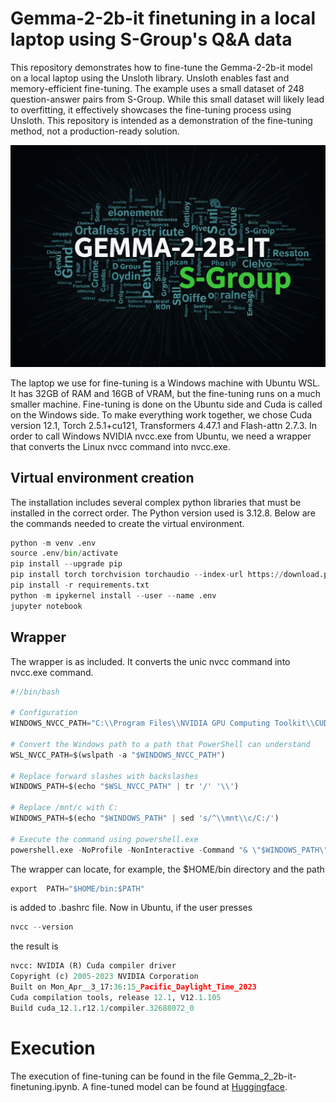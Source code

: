 # Gemma-2-2b-it finetuning in a local laptop using S-Group's Q&A data

This repository demonstrates how to fine-tune the Gemma-2-2b-it model on a local laptop using the Unsloth library. Unsloth enables fast and memory-efficient fine-tuning. The example uses a small dataset of 248 question-answer pairs from S-Group. While this small dataset will likely lead to overfitting, it effectively showcases the fine-tuning process using Unsloth. This repository is intended as a demonstration of the fine-tuning method, not a production-ready solution.

![gemma-sgroup-logo.png](images/gemma-sgroup-logo.png)

The laptop we use for fine-tuning is a Windows machine with Ubuntu WSL. It has 32GB of RAM and 16GB of VRAM, but the fine-tuning runs on a much smaller machine. Fine-tuning is done on the Ubuntu side and Cuda is called on the Windows side. To make everything work together, we chose Cuda version 12.1, Torch 2.5.1+cu121, Transformers 4.47.1 and Flash-attn 2.7.3. In order to call Windows NVIDIA nvcc.exe from Ubuntu, we need a wrapper that converts the Linux nvcc command into nvcc.exe.

## Virtual environment creation

The installation includes several complex python libraries that must be installed in the correct order. The Python version used is 3.12.8.  Below are the commands needed to create the virtual environment.

```python
python -m venv .env
source .env/bin/activate
pip install --upgrade pip
pip install torch torchvision torchaudio --index-url https://download.pytorch.org/whl/cu121
pip install -r requirements.txt
python -m ipykernel install --user --name .env
jupyter notebook
```

## Wrapper

The wrapper is as included. It converts the unic nvcc command into nvcc.exe command.

```python
#!/bin/bash

# Configuration
WINDOWS_NVCC_PATH="C:\\Program Files\\NVIDIA GPU Computing Toolkit\\CUDA\\v12.1\\bin\\nvcc.exe"  # Full path to nvcc.exe on Windows

# Convert the Windows path to a path that PowerShell can understand
WSL_NVCC_PATH=$(wslpath -a "$WINDOWS_NVCC_PATH")

# Replace forward slashes with backslashes
WINDOWS_PATH=$(echo "$WSL_NVCC_PATH" | tr '/' '\\')

# Replace /mnt/c with C:
WINDOWS_PATH=$(echo "$WINDOWS_PATH" | sed 's/^\\mnt\\c/C:/')

# Execute the command using powershell.exe
powershell.exe -NoProfile -NonInteractive -Command "& \"$WINDOWS_PATH\" $*"
```

The wrapper can locate, for example, the $HOME/bin directory and the path

```python
export  PATH="$HOME/bin:$PATH"
```

is added to .bashrc file. Now in Ubuntu, if the user presses

```python
nvcc --version
```
the result is 

```python
nvcc: NVIDIA (R) Cuda compiler driver
Copyright (c) 2005-2023 NVIDIA Corporation
Built on Mon_Apr__3_17:36:15_Pacific_Daylight_Time_2023
Cuda compilation tools, release 12.1, V12.1.105
Build cuda_12.1.r12.1/compiler.32688072_0
```

# Execution

The execution of fine-tuning can be found in the file Gemma_2_2b-it-finetuning.ipynb. A fine-tuned model can be found at [Huggingface](https://huggingface.co/mlconvexai/gemma-2-2b-it-S-Group).
